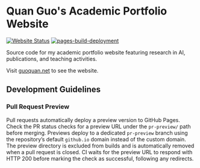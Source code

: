 # Quan Guo's Academic Portfolio Website

[![Website Status](https://img.shields.io/website?url=https%3A%2F%2Fguoquan.net)](https://guoquan.net)
[![pages-build-deployment](https://github.com/guoquan/guoquan.github.io/actions/workflows/pages/pages-build-deployment/badge.svg)](https://github.com/guoquan/guoquan.github.io/actions/workflows/pages/pages-build-deployment)

Source code for my academic portfolio website featuring research in AI, publications, and teaching activities.

Visit [guoquan.net](https://guoquan.net) to see the website.

## Development Guidelines

### Pull Request Preview

Pull requests automatically deploy a preview version to GitHub Pages. Check the
PR status checks for a preview URL under the `pr-preview/` path before merging.
Previews deploy to a dedicated `pr-preview` branch using the repository’s
default `github.io` domain instead of the custom domain.
The preview directory is excluded from builds and is automatically
removed when a pull request is closed.
CI waits for the preview URL to respond with HTTP 200 before marking the check
as successful, following any redirects.
